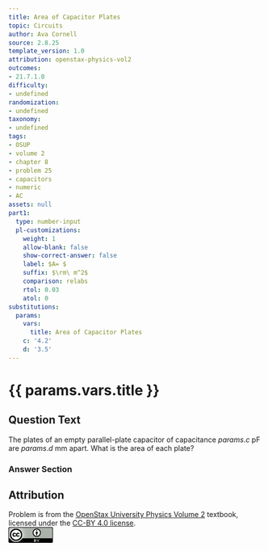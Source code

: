 ```yaml
---
title: Area of Capacitor Plates
topic: Circuits
author: Ava Cornell
source: 2.8.25
template_version: 1.0
attribution: openstax-physics-vol2
outcomes:
- 21.7.1.0
difficulty:
- undefined
randomization:
- undefined
taxonomy:
- undefined
tags:
- OSUP
- volume 2
- chapter 8
- problem 25
- capacitors
- numeric
- AC
assets: null
part1:
  type: number-input
  pl-customizations:
    weight: 1
    allow-blank: false
    show-correct-answer: false
    label: $A= $
    suffix: $\rm\ m^2$
    comparison: relabs
    rtol: 0.03
    atol: 0
substitutions:
  params:
    vars:
      title: Area of Capacitor Plates
    c: '4.2'
    d: '3.5'
---
```

# {{ params.vars.title }}

## Question Text

The plates of an empty parallel-plate capacitor of capacitance ${{params.c }}\textrm{ pF}$ are ${{params.d }}\textrm{ mm}$ apart. What is the area of each plate?

### Answer Section

## Attribution

Problem is from the [OpenStax University Physics Volume 2](https://openstax.org/details/books/university-physics-volume-2) textbook, licensed under the [CC-BY 4.0 license](https://creativecommons.org/licenses/by/4.0/).<br>![Image representing the Creative Commons 4.0 BY license.](https://raw.githubusercontent.com/firasm/bits/master/by.png)